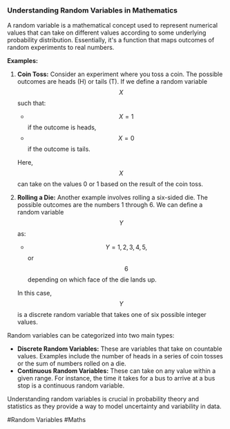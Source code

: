 ### Understanding Random Variables in Mathematics

A random variable is a mathematical concept used to represent numerical values that can take on different values according to some underlying probability distribution. Essentially, it's a function that maps outcomes of random experiments to real numbers.

**Examples:**

1. **Coin Toss:** Consider an experiment where you toss a coin. The possible outcomes are heads (H) or tails (T). If we define a random variable $$X$$ such that:
   - $$X = 1$$ if the outcome is heads,
   - $$X = 0$$ if the outcome is tails.
   
   Here, $$X$$ can take on the values 0 or 1 based on the result of the coin toss.

2. **Rolling a Die:** Another example involves rolling a six-sided die. The possible outcomes are the numbers 1 through 6. We can define a random variable $$Y$$ as:
   - $$Y = 1, 2, 3, 4, 5,$$ or $$6$$ depending on which face of the die lands up.
   
   In this case, $$Y$$ is a discrete random variable that takes one of six possible integer values.

Random variables can be categorized into two main types:
- **Discrete Random Variables:** These are variables that take on countable values. Examples include the number of heads in a series of coin tosses or the sum of numbers rolled on a die.
- **Continuous Random Variables:** These can take on any value within a given range. For instance, the time it takes for a bus to arrive at a bus stop is a continuous random variable.

Understanding random variables is crucial in probability theory and statistics as they provide a way to model uncertainty and variability in data.

#Random Variables #Maths